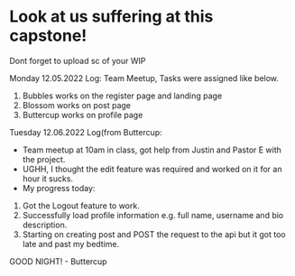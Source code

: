 # Look at us suffering at this capstone!

Dont forget to upload sc of your WIP 

Monday 12.05.2022 Log:
Team Meetup, Tasks were assigned like below.
1. Bubbles works on the register page and landing page
2. Blossom works on post page
3. Buttercup works on profile page


Tuesday 12.06.2022 Log(from Buttercup:
- Team meetup at 10am in class, got help from Justin and Pastor E with the project.
- UGHH, I thought the edit feature was required and worked on it for an hour it sucks.
- My progress today: 
1. Got the Logout feature to work.
2. Successfully load profile information e.g. full name, username and bio description.
3. Starting on creating post and POST the request to the api but it got too late and past my bedtime.

GOOD NIGHT! - Buttercup